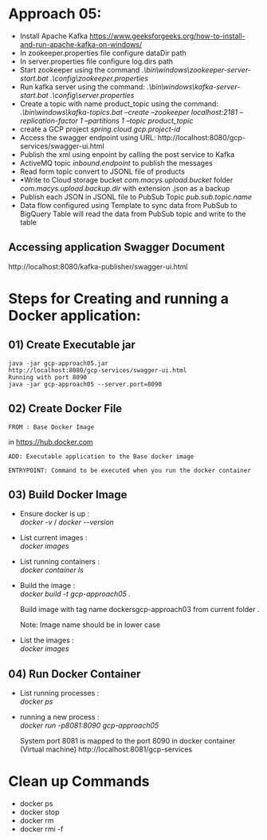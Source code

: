 # Approach 05:

* Install Apache Kafka https://www.geeksforgeeks.org/how-to-install-and-run-apache-kafka-on-windows/
* In zookeeper.properties file configure dataDir path
* In server.properties  file configure log.dirs path
* Start zookeeper using the command *.\bin\windows\zookeeper-server-start.bat .\config\zookeeper.properties*
* Run kafka server using the command: *.\bin\windows\kafka-server-start.bat .\config\server.properties*
* Create a topic with name product_topic using the command: *.\bin\windows\kafka-topics.bat –create –zookeeper localhost:2181 –replication-factor 1 –partitions 1 –topic product_topic*
* create a GCP project *spring.cloud.gcp.project-id*
* Access the swagger endpoint using URL: http://localhost:8080/gcp-services/swagger-ui.html
* Publish the xml using enpoint by calling the post service to Kafka
* ActiveMQ topic *inbound.endpoint* to publish the messages
* Read form topic convert to JSONL file of products
* •Write to Cloud storage bucket *com.macys.upload.bucket* folder *com.macys.upload.backup.dir* with extension .json as a backup
* Publish each JSON in JSONL file to PubSub Topic *pub.sub.topic.name*
* Data flow configured using Template to sync data from PubSub to BigQuery Table will read the data from PubSub topic and write to the table


## Accessing application Swagger Document

http://localhost:8080/kafka-publisher/swagger-ui.html

# Steps for Creating and running a Docker application:
## 01) Create Executable jar
    java -jar gcp-approach05.jar
    http://localhost:8080/gcp-services/swagger-ui.html
    Running with port 8090
    java -jar gcp-approach05 --server.port=8090
## 02) Create Docker File
    FROM : Base Docker Image 
  in https://hub.docker.com
    
    ADD: Executable application to the Base docker image
    
    ENTRYPOINT: Command to be executed when you run the docker container
    
## 03) Build Docker Image
* Ensure docker is up :  
  *docker -v* / *docker --version*
* List current images :  
    *docker images*
* List running containers :  
  *docker container ls*
* Build the image :  
  *docker build -t gcp-approach05 .*
  
    Build image with tag name dockersgcp-approach03 from current folder .
  
    Note: Image name should be in lower case
* List the images :  
  *docker images*

## 04) Run Docker Container
* List running processes :  
  *docker ps*
* running a new process :  
  *docker run -p8081:8090 gcp-approach05*
  
    System port 8081 is mapped to the port 8090 in docker container (Virtual machine)
    http://localhost:8081/gcp-services

# Clean up Commands


- docker ps
- docker stop <ContainerID>
- docker rm <ContainerID>
- docker rmi -f <imageName>

